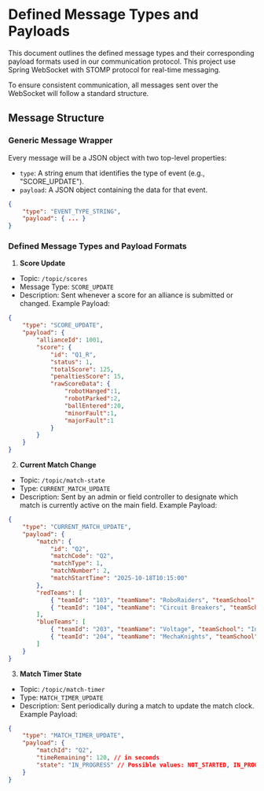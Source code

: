 # Defined Message Types and Payloads

This document outlines the defined message types and their corresponding payload formats used in our communication protocol. This project use Spring WebSocket with STOMP protocol for real-time messaging.

To ensure consistent communication, all messages sent over the WebSocket will follow a standard structure.

## Message Structure

### Generic Message Wrapper

Every message will be a JSON object with two top-level properties:
- `type`: A string enum that identifies the type of event (e.g., "SCORE_UPDATE").
- `payload`: A JSON object containing the data for that event.

```json
{
    "type": "EVENT_TYPE_STRING",
    "payload": { ... }
}
```
### Defined Message Types and Payload Formats
1. **Score Update**
- Topic: `/topic/scores`
- Message Type: `SCORE_UPDATE`
- Description: Sent whenever a score for an alliance is submitted or changed. 
Example Payload:
```json
{
    "type": "SCORE_UPDATE",
    "payload": {
        "allianceId": 1001,
        "score": {
            "id": "Q1_R",
            "status": 1,
            "totalScore": 125,
            "penaltiesScore": 15,
            "rawScoreData": {
                "robotHanged":1,
                "robotParked":2,
                "ballEntered":20,
                "minorFault":1,
                "majorFault":1
            }
        }
    }
}
```

2. **Current Match Change** 
- Topic: `/topic/match-state`
- Type: `CURRENT_MATCH_UPDATE`
- Description: Sent by an admin or field controller to designate which match is currently active on the main field.
Example Payload:
```json
{
    "type": "CURRENT_MATCH_UPDATE",
    "payload": {
        "match": {
            "id": "Q2",
            "matchCode": "Q2",
            "matchType": 1,
            "matchNumber": 2,
            "matchStartTime": "2025-10-18T10:15:00"
        },
        "redTeams": [
            { "teamId": "103", "teamName": "RoboRaiders", "teamSchool": "Tech High" },
            { "teamId": "104", "teamName": "Circuit Breakers", "teamSchool": "STEM Academy" }
        ],
        "blueTeams": [
            { "teamId": "203", "teamName": "Voltage", "teamSchool": "Innovation High" },
            { "teamId": "204", "teamName": "MechaKnights", "teamSchool": "Engineering Prep" }
        ]
    }
}
```
3. **Match Timer State**
- Topic: `/topic/match-timer`
- Type: `MATCH_TIMER_UPDATE`
- Description: Sent periodically during a match to update the match clock.
Example Payload:
```json
{
    "type": "MATCH_TIMER_UPDATE",
    "payload": {
        "matchId": "Q2",
        "timeRemaining": 120, // in seconds
        "state": "IN_PROGRESS" // Possible values: NOT_STARTED, IN_PROGRESS, PAUSED, FINISHED
    }
}
```